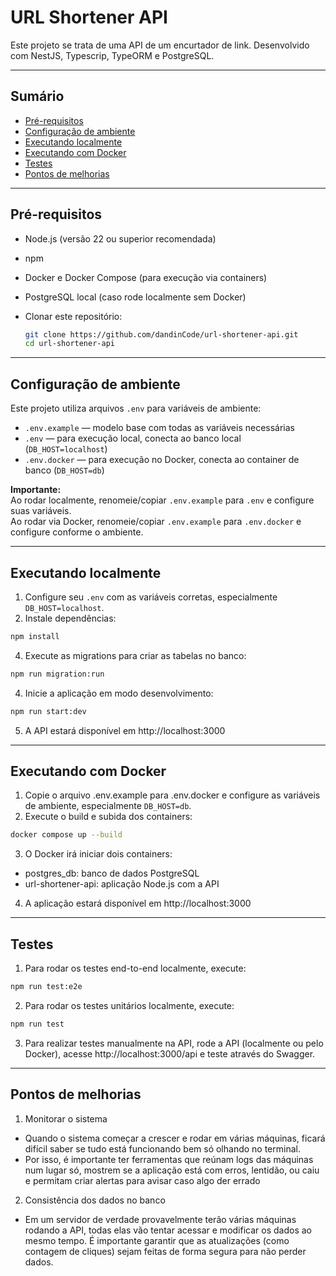 # URL Shortener API

Este projeto se trata de uma API de um encurtador de link. Desenvolvido com NestJS, Typescrip, TypeORM e PostgreSQL.

---

## Sumário

- [Pré-requisitos](#pré-requisitos)  
- [Configuração de ambiente](#configuração-de-ambiente)  
- [Executando localmente](#executando-localmente)  
- [Executando com Docker](#executando-com-docker)  
- [Testes](#testes)  
- [Pontos de melhorias](#pontos-de-melhorias) 

---

## Pré-requisitos

- Node.js (versão 22 ou superior recomendada)  
- npm
- Docker e Docker Compose (para execução via containers)  
- PostgreSQL local (caso rode localmente sem Docker)  
- Clonar este repositório:

  ```bash
  git clone https://github.com/dandinCode/url-shortener-api.git
  cd url-shortener-api
  ```

---

## Configuração de ambiente

Este projeto utiliza arquivos `.env` para variáveis de ambiente:

- `.env.example` — modelo base com todas as variáveis necessárias  
- `.env` — para execução local, conecta ao banco local (`DB_HOST=localhost`)  
- `.env.docker` — para execução no Docker, conecta ao container de banco (`DB_HOST=db`)  

**Importante:**  
Ao rodar localmente, renomeie/copiar `.env.example` para `.env` e configure suas variáveis.  
Ao rodar via Docker, renomeie/copiar `.env.example` para `.env.docker` e configure conforme o ambiente.

---

## Executando localmente

1. Configure seu `.env` com as variáveis corretas,  especialmente `DB_HOST=localhost`.  
2. Instale dependências:

  ```bash
  npm install
  ```
4. Execute as migrations para criar as tabelas no banco:

  ```bash
  npm run migration:run
  ```

4. Inicie a aplicação em modo desenvolvimento:

  ```bash
  npm run start:dev
  ```

5. A API estará disponível em http://localhost:3000

---

## Executando com Docker

1. Copie o arquivo .env.example para .env.docker e configure as variáveis de ambiente, especialmente `DB_HOST=db`.
2. Execute o build e subida dos containers:
   
  ```bash
  docker compose up --build
  ```

3. O Docker irá iniciar dois containers:
  - postgres_db: banco de dados PostgreSQL
  - url-shortener-api: aplicação Node.js com a API
4. A aplicação estará disponível em http://localhost:3000

---

## Testes

1. Para rodar os testes end-to-end localmente, execute:
 
  ```bash
  npm run test:e2e
  ```
2. Para rodar os testes unitários localmente, execute:
  
  ```bash
  npm run test
  ```
3. Para realizar testes manualmente na API, rode a API (localmente ou pelo Docker), acesse http://localhost:3000/api e teste através do Swagger.

---

## Pontos de melhorias

1. Monitorar o sistema
- Quando o sistema começar a crescer e rodar em várias máquinas, ficará difícil saber se tudo está funcionando bem só olhando no terminal.
- Por isso, é importante ter ferramentas que reúnam logs das máquinas num lugar só, mostrem se a aplicação está com erros, lentidão, ou caiu e permitam criar alertas para avisar caso algo der errado
2. Consistência dos dados no banco
- Em um servidor de verdade provavelmente terão várias máquinas rodando a API, todas elas vão tentar acessar e modificar os dados ao mesmo tempo. É importante garantir que as atualizações (como contagem de cliques) sejam feitas de forma segura para não perder dados.  
